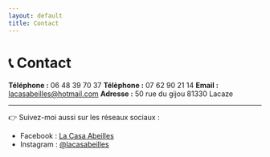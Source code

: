 ```yaml
---
layout: default
title: Contact
---
```


<link rel="stylesheet" href="/assets/css/custom.css">

# 📞 Contact

**Téléphone :** 06 48 39 70 37
**Télèphone :** 07 62 90 21 14
**Email :** lacasabeilles@hotmail.com
**Adresse :** 50 rue du gijou 81330 Lacaze

---

👉 Suivez-moi aussi sur les réseaux sociaux :  
- Facebook : [La Casa Abeilles](#)  
- Instagram : [@lacasabeilles](#)
